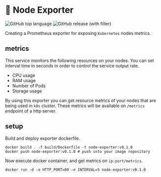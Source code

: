 # :mega: Node Exporter

![GitHub top language](https://img.shields.io/github/languages/top/amirhnajafiz/node-exporter)
![GitHub release (with filter)](https://img.shields.io/github/v/release/amirhnajafiz/node-exporter)

Creating a Prometheus exporter for exposing ```Kubernetes``` nodes metrics.

## metrics

This service monitors the following resources on your nodes. You can set interval time in seconds in order
to control the service output rate.

- CPU usage
- RAM usage
- Number of Pods
- Storage usage

By using this exporter you can get resource metrics of your nodes that are being used in ```k8s``` cluster.
These metrics will be available on ```/metrics``` endpoint of a http server.

## setup

Build and deploy exporter dockerfile.

```shell
docker build . -f build/Dockerfile -t node-exporter:v0.1.0
docker push node-exporter:v0.1.0 # push into your image repository
```

Now execute docker container, and get metrics on ```ip:port/metrics```.

```shell
docker run -d -e HTTP_PORT=80 -e INTERVAL=5 node-exporter:v0.1.0
```
